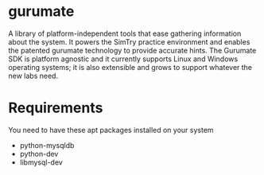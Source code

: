gurumate
========

A library of platform-independent tools that ease gathering information about the system. It powers the SimTry practice environment and enables the patented gurumate technology to provide accurate hints. The Gurumate SDK is platform agnostic and it currently supports Linux and Windows operating systems; it is also extensible and grows to support whatever the new labs need.



Requirements
========
You need to have these apt packages installed on your system
* python-mysqldb
* python-dev
* libmysql-dev
